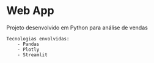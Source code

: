  # Web App

 Projeto desenvolvido em Python para análise de vendas

    Tecnologias envolvidas:
        - Pandas
        - Plotly
        - Streamlit